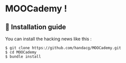 # MOOCademy !

## :wrench: Installation guide
You can install the hacking news like this :

    $ git clone https://github.com/handacg/MOOCademy.git
    $ cd MOOCademy
    $ bundle install
    
